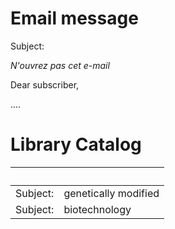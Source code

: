 # Email message
Subject:

*N'ouvrez pas cet e-mail*

Dear subscriber,

....

# Library Catalog

|   |   |
---------|--------------------
| Subject: | genetically modified |
| Subject: | biotechnology |



